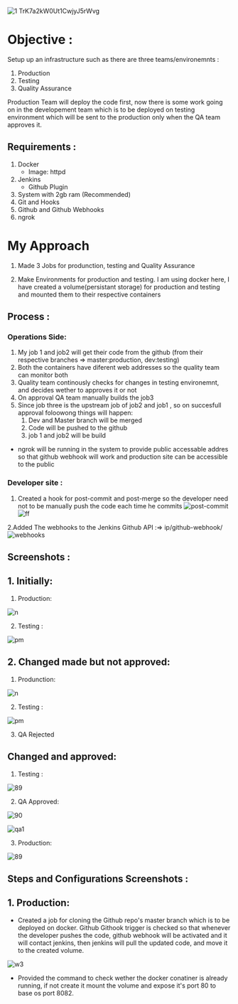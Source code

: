 ![1 TrK7a2kW0Ut1CwjyJ5rWvg](https://user-images.githubusercontent.com/66811679/84464572-bcd60280-ac29-11ea-9dff-04a0a922d390.png)

# Objective :

Setup up an infrastructure such as there are three teams/environemnts :

1. Production
2. Testing
3. Quality Assurance

Production Team will deploy the code first, now there is some work going on in the developement team which is to be deployed on testing environment which will be sent to the production only when the QA team approves it.

## Requirements :

1. Docker
   - Image: httpd
2. Jenkins
   - Github Plugin
3. System with 2gb ram (Recommended)
4. Git and Hooks
5. Github and Github Webhooks
6. ngrok

# My Approach

1. Made 3 Jobs for produnction, testing and Quality Assurance

2. Make Environments for production and testing. I am using docker here, I have created a volume(persistant storage) for production and testing and mounted them to their respective containers

## Process :

### Operations Side:

1. My job 1 and job2 will get their code from the github (from their respective branches => master:production, dev:testing)
2. Both the containers have diferent web addresses so the quality team can monitor both
3. Quality team continously checks for changes in testing environemnt, and decides wether to approves it or not
4. On approval QA team manually builds the job3
5. Since job three is the upstream job of job2 and job1 , so on succesfull approval foloowong things will happen:
   1. Dev and Master branch will be merged
   2. Code will be pushed to the github
   3. job 1 and job2 will be build

- ngrok will be running in the system to provide public accessable addres so that github webhook will work and production site can be accessible to the public

### Developer site :

1. Created a hook for post-commit and post-merge so the developer need not to be manually push the code each time he commits
![post-commit](https://user-images.githubusercontent.com/66811679/84467167-222cf200-ac30-11ea-96c8-ab2b7be0d554.png)
![ff](https://user-images.githubusercontent.com/66811679/84472764-ab4a2600-ac3c-11ea-9bcb-ff67b78a89b8.PNG)

2.Added The webhooks to the Jenkins Github API :=> ip/github-webhook/
![webhooks](https://user-images.githubusercontent.com/64473684/84473373-94d8b480-aca6-11ea-82bf-ecb0e698d38c.jpg)
## Screenshots :

## 1. Initially:

1. Production:

![n](https://user-images.githubusercontent.com/66811679/84483330-0f291a80-ac4e-11ea-9e8c-1237451ce415.PNG)

2. Testing :

![pm](https://user-images.githubusercontent.com/66811679/84483646-7fd03700-ac4e-11ea-9b34-408ef48c97a0.PNG)
## 2. Changed made but not approved:

1. Produnction:

![n](https://user-images.githubusercontent.com/66811679/84483330-0f291a80-ac4e-11ea-9e8c-1237451ce415.PNG)

2. Testing :

![pm](https://user-images.githubusercontent.com/66811679/84483646-7fd03700-ac4e-11ea-9b34-408ef48c97a0.PNG)


3. QA Rejected

## Changed and approved:

1. Testing :

![89](https://user-images.githubusercontent.com/66811679/84488397-f8d28d00-ac54-11ea-8a60-fc9aa2b729ff.PNG)

2. QA Approved:

![90](https://user-images.githubusercontent.com/66811679/84494623-b31ac200-ac5e-11ea-8b7c-eb72c02e2f27.PNG)


![qa1](https://user-images.githubusercontent.com/66811679/84495389-f295de00-ac5f-11ea-9d17-47b6f834af84.jpg)

3. Production:

![89](https://user-images.githubusercontent.com/66811679/84488397-f8d28d00-ac54-11ea-8a60-fc9aa2b729ff.PNG)


## Steps and Configurations Screenshots :

## 1. Production:

* Created a job for cloning the Github repo's master branch which is to be deployed on docker.
Github Githook trigger is checked so that whenever the developer pushes the code, github webhook will be activated and it will    contact jenkins, then jenkins will pull the updated code, and move it to the created volume.


![w3](https://user-images.githubusercontent.com/64473684/84496803-3a9e1a80-accb-11ea-8a54-08567b986344.PNG)

* Provided the command to check wether the docker conatiner is already running, if not create it mount the volume and expose it's port 80 to base os port 8082.





